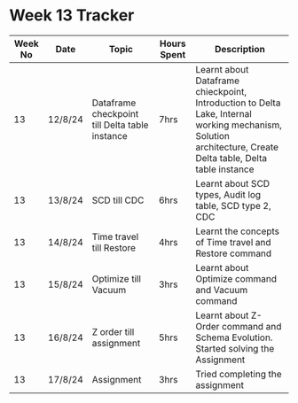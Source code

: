# Week 13 Tracker

| Week No | Date    | Topic                                   | Hours Spent | Description                                                                                                                                                                        |
| ------- | ------- | --------------------------------------- | ----------- | ---------------------------------------------------------------------------------------------------------------------------------------------------------------------------------- |
| 13       |12/8/24 | Dataframe checkpoint till Delta table instance | 7hrs        |Learnt about Dataframe chieckpoint, Introduction to Delta Lake, Internal working mechanism, Solution architecture, Create Delta table, Delta table instance |
| 13       |13/8/24 | SCD till CDC                                        | 6hrs        | Learnt about SCD types, Audit log table, SCD type 2, CDC
| 13       | 14/8/24 | Time travel till Restore                                   | 4hrs        | Learnt the concepts of Time travel and Restore command
| 13       | 15/8/24 | Optimize till Vacuum                                        | 3hrs        | Learnt about Optimize command and Vacuum command
| 13       | 16/8/24 |  Z order till assignment                                       | 5hrs        | Learnt about Z-Order command and Schema Evolution. Started solving the Assignment
| 13       | 17/8/24  |  Assignment                                       | 3hrs        | Tried completing the assignment
